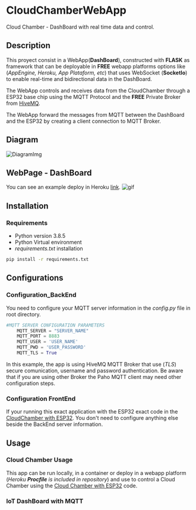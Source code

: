 # CloudChamberWebApp
Cloud Chamber - DashBoard with real time data and control.
## Description
This proyect consist in a WebApp(**DashBoard**), constructed with **FLASK** as framework that can be deployable in **FREE** webapp platforms options like (*AppEngine, Heroku, App Plataform, etc*) that uses WebSocket (**SocketIo**) to enable real-time and bidirectional data in the DashBoard.

The WebApp controls and receives data from the CloudChamber through a ESP32 base chip using the MQTT Protocol and the **FREE** Private Broker from [HiveMQ](https://www.hivemq.com/mqtt-cloud-broker/).

The WebApp forward the messages from MQTT between the DashBoard and the ESP32 by creating a client connection to MQTT Broker.
## Diagram
![DiagramImg](https://i.ibb.co/23PBG61/Diagram.png)

## WebPage - DashBoard
You can see an example deploy in Heroku [link](https://camaradeniebla.herokuapp.com/).
![gif](https://i.imgur.com/eg260NE.gif)


## Installation
### Requirements
* Python version 3.8.5
* Python Virtual environment
* *requirements.txt* installation
```bash
pip install -r requirements.txt
``` 
## Configurations
### Configuration_BackEnd
You need to configure your MQTT server information in the *config.py* file in root directory.
```python
#MQTT SERVER CONFIGURATION PARAMETERS
    MQTT_SERVER = "SERVER_NAME"
    MQTT_PORT = 8883
    MQTT_USER = 'USER_NAME'
    MQTT_PWD = 'USER_PASSWORD'
    MQTT_TLS = True
```
In this example, the app is using HiveMQ MQTT Broker that use (*TLS*) secure comunication, username and password authentication. Be aware that if you are using other Broker the Paho MQTT client may need other configuration steps.
### Configuration FrontEnd
If your running this exact application with the ESP32 exact code in the [CloudChamber with ESP32](http//:repo). You don't need to configure anything else beside the BackEnd server information.

## Usage
### Cloud Chamber Usage
This app can be run locally, in a container or deploy in a webapp platform (*Heroku **Procfile** is included in repository*) and use to control a Cloud Chamber using the [Cloud Chamber with ESP32](http//:repo) code.

### IoT DashBoard with MQTT
